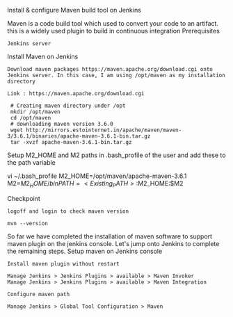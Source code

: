 Install & configure Maven build tool on Jenkins

Maven is a code build tool which used to convert your code to an artifact. this is a widely used plugin to build in continuous integration
Prerequisites

    Jenkins server

Install Maven on Jenkins

    Download maven packages https://maven.apache.org/download.cgi onto Jenkins server. In this case, I am using /opt/maven as my installation directory

    Link : https://maven.apache.org/download.cgi

     # Creating maven directory under /opt
     mkdir /opt/maven
     cd /opt/maven
     # downloading maven version 3.6.0
     wget http://mirrors.estointernet.in/apache/maven/maven-3/3.6.1/binaries/apache-maven-3.6.1-bin.tar.gz
     tar -xvzf apache-maven-3.6.1-bin.tar.gz

Setup M2_HOME and M2 paths in .bash_profile of the user and add these to the path variable

vi ~/.bash_profile
M2_HOME=/opt/maven/apache-maven-3.6.1
M2=$M2_HOME/bin
PATH=<Existing_PATH>:$M2_HOME:$M2

Checkpoint

    logoff and login to check maven version

    mvn --version

So far we have completed the installation of maven software to support maven plugin on the jenkins console. Let's jump onto Jenkins to complete the remaining steps.
Setup maven on Jenkins console

    Install maven plugin without restart

    Manage Jenkins > Jenkins Plugins > available > Maven Invoker
    Manage Jenkins > Jenkins Plugins > available > Maven Integration

    Configure maven path

    Manage Jenkins > Global Tool Configuration > Maven
